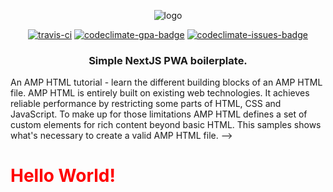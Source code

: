 <p align="center">
<img src="logo.png" alt="logo"/>
<p align="center"><a href="https://travis-ci.org/ooade/NextSimpleStarter"><img src="https://travis-ci.org/ooade/NextSimpleStarter.svg?branch=master" alt="travis-ci"/></a> <a href="https://codeclimate.com/github/ooade/NextSimpleStarter/badges"><img src="https://codeclimate.com/github/ooade/NextSimpleStarter/badges/gpa.svg" alt="codeclimate-gpa-badge"/></a> <a href="https://codeclimate.com/github/ooade/NextSimpleStarter"><img src="https://codeclimate.com/github/ooade/NextSimpleStarter/badges/issue_count.svg" alt="codeclimate-issues-badge"/></a><br/>
<h3 align="center">Simple NextJS PWA boilerplate.</h3></p>
</p>




An AMP HTML tutorial - learn the different building blocks of an AMP HTML file. AMP HTML is entirely built on existing web technologies. It achieves reliable performance by restricting some parts of HTML, CSS and JavaScript. To make up for those limitations AMP HTML defines a set of custom elements for rich content beyond basic HTML. This samples shows what's necessary to create a valid AMP HTML file.
-->
<!-- -->
<!-- Doctype declaration is required. -->
<!doctype html>
<!-- This tells everyone that this is an AMP file. `<html amp>` works too. -->
<html ⚡ lang="en">
<!-- ## Head -->
<!-- -->
<head>
  <!-- The charset definition must be the first child of the `<head>` tag. -->
  <meta charset="utf-8">
  <title> Hello World</title>
  <!-- The AMP runtime must be loaded as the second child of the `<head>` tag.-->
  <script>
	
<head>
  <!-- The charset definition must be the first child of the `<head>` tag. -->
  <meta charset="utf-8">
  <title> Hello World</title>
  <!-- The AMP runtime must be loaded as the second child of the `<head>` tag.-->
  <script async src="https://cdn.ampproject.org/v0.js"></script>
  <!--
    AMP HTML files require a canonical link pointing to the regular HTML. If no HTML version exists, it should point to itself.
  -->
  <link rel="canonical" href="https://amp.dev/documentation/examples/introduction/hello_world/index.html">
  <!--
    AMP HTML files require a viewport declaration. It's recommended to include initial-scale=1.
  -->
  <meta name="viewport" content="width=device-width">
  <!--
    CSS must be embedded inline.
  -->
  <style amp-custom>
    h1 {
      color: red;
    }
  </style>
  <!--
    The AMP boilerplate.
  -->
  <style amp-boilerplate>body{-webkit-animation:-amp-start 8s steps(1,end) 0s 1 normal both;-moz-animation:-amp-start 8s steps(1,end) 0s 1 normal both;-ms-animation:-amp-start 8s steps(1,end) 0s 1 normal both;animation:-amp-start 8s steps(1,end) 0s 1 normal both}@-webkit-keyframes -amp-start{from{visibility:hidden}to{visibility:visible}}@-moz-keyframes -amp-start{from{visibility:hidden}to{visibility:visible}}@-ms-keyframes -amp-start{from{visibility:hidden}to{visibility:visible}}@-o-keyframes -amp-start{from{visibility:hidden}to{visibility:visible}}@keyframes -amp-start{from{visibility:hidden}to{visibility:visible}}</style><noscript><style amp-boilerplate>body{-webkit-animation:none;-moz-animation:none;-ms-animation:none;animation:none}</style></noscript>
</head>
<!-- ## Body -->
<!-- -->
<body>
  <!--
    Most HTML tags can be used directly in AMP HTML.
  -->
  <h1>Hello World!</h1>
  <!--
    Certain tags, such as the `<img>` tag, are replaced with equivalent or slightly enhanced custom AMP HTML tags (see [HTML Tags in the specification](https://github.com/ampproject/amphtml/blob/master/spec/amp-html-format.md)). You can use the [AMP Validator](/documentation/guides-and-tutorials/learn/validation-workflow/validate_amp) to check
    if your AMP HTML file is valid AMP HTML. Simply add `#development=1` to an AMP URL. Validation errors will be printed in the Javascript console. You can try it with this website which is built with AMP.

    Check out the [other examples](/documentation/examples/) to learn more about AMP.
  -->
  <amp-img src="https://preview.amp.dev/static/samples/img/amp.jpg" width="1080" height="610" layout="responsive"></amp-img>

</body>
</html>
<html>
<html amp lang="en">
  <head>
   <head>	
